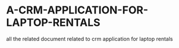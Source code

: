 # A-CRM-APPLICATION-FOR-LAPTOP-RENTALS
all the related document related to crm application for laptop rentals
